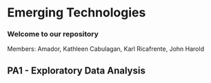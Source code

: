 # Emerging Technologies

### Welcome to our repository

Members: </b>
Amador, Kathleen </b>
Cabulagan, Karl </b>
Ricafrente, John Harold </b>

## PA1 - Exploratory Data Analysis
